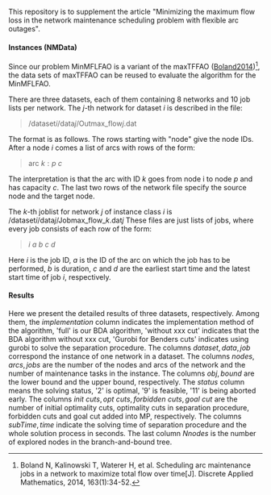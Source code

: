 This repository is to supplement the article "Minimizing the maximum flow loss in the network maintenance scheduling problem with flexible arc outages".

#### Instances  (NMData)

Since our problem MinMFLFAO is a variant of the maxTFFAO ([Boland2014](https://doi.org/10.1016/j.dam.2012.05.027))[^1], the data sets of maxTFFAO can be reused to evaluate the algorithm for the MinMFLFAO.

[^1]: Boland N,  Kalinowski T,  Waterer H, et al. Scheduling arc maintenance jobs in a network to maximize total flow over time[J]. Discrete Applied Mathematics, 2014, 163(1):34-52.

There are three datasets, each of them containing 8 networks and 10 job lists per network.
The $j$-th network for dataset $i$ is described in the file:

> /dataset$i$/data$j$/Outmax_flow$j$.dat

The format is as follows. The rows starting with "node" give the node IDs. After a node $i$ comes a list of arcs with rows of the form:

> arc $k : p\ c$

The interpretation is that the arc with ID $k$ goes from node i to node $p$ and has capacity $c$.
The last two rows of the network file specify the source node and the target node.

The $k$-th joblist for network $j$ of instance class $i$ is /dataset$i$/data$j$/Jobmax_flow_$k$.dat$j$
These files are just lists of jobs, where every job consists of each row of the form:

> $i\ a\ b\ c\ d$

Here $i$ is the job ID, $a$ is the ID of the arc on which the job has to be performed, $b$ is duration, $c$ and $d$ are the earliest start time and the latest start time of job $i$, respectively.



#### Results

Here we present the detailed results of three datasets, respectively. Among them, the $implementation$ column indicates the implementation method of the algorithm, 'full' is our BDA algorithm, 'without xxx cut' indicates that the BDA algorithm without xxx cut, 'Gurobi for Benders cuts' indicates using gurobi to solve the separation procedure. The columns $dataset, data, job$ correspond the instance of one network in a dataset. The columns $nodes, arcs, jobs$ are the number of the nodes and arcs of the network and the number of maintenance tasks in the instance. The columns $obj, bound$ are the lower bound and the upper bound, respectively. The $status$ column means the solving status, '2' is optimal, '9' is feasible, '11' is being aborted early. The columns $init\ cuts, opt\ cuts, forbidden\ cuts, goal\ cut$ are the number of initial optimality cuts, optimality cuts in separation procedure, forbidden cuts and goal cut added into MP, respectively. The columns $subTime, time$ indicate the solving time of separation procedure and the whole solution process in seconds. The last column $Nnodes$ is the number of explored nodes in the branch-and-bound tree.

